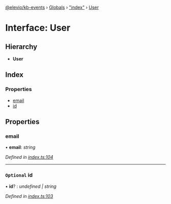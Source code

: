 [@elevio/kb-events](../README.md) › [Globals](../globals.md) › ["index"](../modules/_index_.md) › [User](_index_.user.md)

# Interface: User

## Hierarchy

* **User**

## Index

### Properties

* [email](_index_.user.md#email)
* [id](_index_.user.md#optional-id)

## Properties

###  email

• **email**: *string*

*Defined in [index.ts:104](https://github.com/elevio/kb-events/blob/5af97fd/src/index.ts#L104)*

___

### `Optional` id

• **id**? : *undefined | string*

*Defined in [index.ts:103](https://github.com/elevio/kb-events/blob/5af97fd/src/index.ts#L103)*
